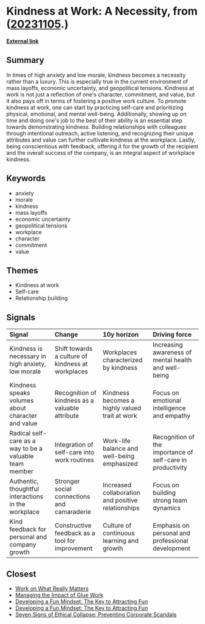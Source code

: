 # __Kindness at Work: A Necessity__, from ([20231105](https://kghosh.substack.com/p/20231105).)

__[External link](https://hbr.org/2023/07/why-kindness-at-work-pays-off)__



## Summary

In times of high anxiety and low morale, kindness becomes a necessity rather than a luxury. This is especially true in the current environment of mass layoffs, economic uncertainty, and geopolitical tensions. Kindness at work is not just a reflection of one's character, commitment, and value, but it also pays off in terms of fostering a positive work culture. To promote kindness at work, one can start by practicing self-care and prioritizing physical, emotional, and mental well-being. Additionally, showing up on time and doing one's job to the best of their ability is an essential step towards demonstrating kindness. Building relationships with colleagues through intentional outreach, active listening, and recognizing their unique attributes and value can further cultivate kindness at the workplace. Lastly, being conscientious with feedback, offering it for the growth of the recipient and the overall success of the company, is an integral aspect of workplace kindness.

## Keywords

* anxiety
* morale
* kindness
* mass layoffs
* economic uncertainty
* geopolitical tensions
* workplace
* character
* commitment
* value

## Themes

* Kindness at work
* Self-care
* Relationship building

## Signals

| Signal                                                  | Change                                            | 10y horizon                                        | Driving force                                              |
|:--------------------------------------------------------|:--------------------------------------------------|:---------------------------------------------------|:-----------------------------------------------------------|
| Kindness is necessary in high anxiety, low morale       | Shift towards a culture of kindness at workplaces | Workplaces characterized by kindness               | Increasing awareness of mental health and well-being       |
| Kindness speaks volumes about character and value       | Recognition of kindness as a valuable attribute   | Kindness becomes a highly valued trait at work     | Focus on emotional intelligence and empathy                |
| Radical self-care as a way to be a valuable team member | Integration of self-care into work routines       | Work-life balance and well-being emphasized        | Recognition of the importance of self-care in productivity |
| Authentic, thoughtful interactions in the workplace     | Stronger social connections and camaraderie       | Increased collaboration and positive relationships | Focus on building strong team dynamics                     |
| Kind feedback for personal and company growth           | Constructive feedback as a tool for improvement   | Culture of continuous learning and growth          | Emphasis on personal and professional development          |

## Closest

* [Work on What Really Matters](f3016876ef0373e664eea6b715a4e421)
* [Managing the Impact of Glue Work](2fb7b96a3a75b9792a8942b3c3af7db5)
* [Developing a Fun Mindset: The Key to Attracting Fun](bc734fd4bd996e68c387249bbc4d33e2)
* [Developing a Fun Mindset: The Key to Attracting Fun](91a89306cd8e0d3a05a468796e941420)
* [Seven Signs of Ethical Collapse: Preventing Corporate Scandals](45854362019860740951c83df1c7122e)